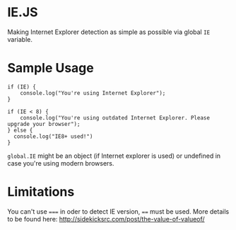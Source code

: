 # IE.JS

Making Internet Explorer detection as simple as possible via global `IE` variable.

# Sample Usage

    if (IE) {
        console.log("You're using Internet Explorer");
    }

    if (IE < 8) {
        console.log("You're using outdated Internet Explorer. Please upgrade your browser");
    } else {
      console.log("IE8+ used!")
    }

`global.IE` might be an object (if Internet explorer is used) or undefined in case you're using modern browsers.

# Limitations

You can't use `===` in oder to detect IE version, `==` must be used.
More details to be found here: http://sidekicksrc.com/post/the-value-of-valueof/